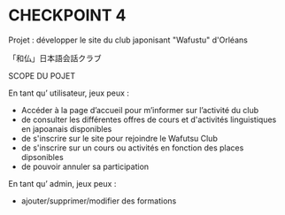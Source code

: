 # CHECKPOINT 4

Projet : développer le site du club japonisant "Wafustu" d'Orléans

「和仏」日本語会話クラブ


SCOPE DU POJET

En tant qu’ utilisateur, jeux peux :

 - Accéder à la page d’accueil pour m’informer sur l’activité du club
 - de consulter les différentes offres de cours et d'activités linguistiques en japoanais disponibles
 - de s'inscrire sur le site pour rejoindre le Wafutsu Club
 - de s'inscrire sur un cours ou activités en fonction des places dipsonibles
 - de pouvoir annuler sa participation

En tant qu’ admin, jeux peux :
 
 - ajouter/supprimer/modifier des formations 






